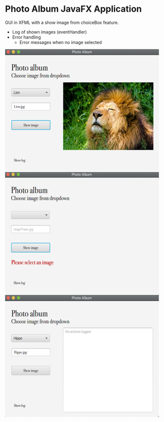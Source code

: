 # Photo Album JavaFX Application 

GUI in XFML with a show image from choiceBox feature. 
- Log of shown images  (eventHandler<Action>)
- Error handling 
  - Error messages when no image selected

<img src="https://github.com/sasaje/PhotoAlbumJavaFX/blob/master/src/preview/PhotoAlbum.png" height="400" width="600">
<img src="https://github.com/sasaje/PhotoAlbumJavaFX/blob/master/src/preview/errorMessage.png" height="400" width="600">
<img src="https://github.com/sasaje/PhotoAlbumJavaFX/blob/master/src/preview/logFeature.png" height="400" width="600">

